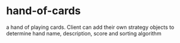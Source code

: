 # hand-of-cards
a hand of playing cards.  Client can add their own strategy objects to determine hand name, description, score and sorting algorithm
